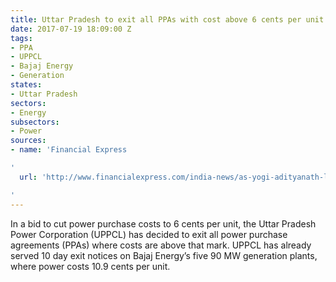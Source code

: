 ```yaml
---
title: Uttar Pradesh to exit all PPAs with cost above 6 cents per unit
date: 2017-07-19 18:09:00 Z
tags:
- PPA
- UPPCL
- Bajaj Energy
- Generation
states:
- Uttar Pradesh
sectors:
- Energy
subsectors:
- Power
sources:
- name: 'Financial Express

'
  url: 'http://www.financialexpress.com/india-news/as-yogi-adityanath-looks-for-cheaper-power-uttar-pradesh-exiting-all-costly-ppas/762595/

'
---
```


In a bid to cut power purchase costs to 6 cents per unit, the Uttar Pradesh Power Corporation (UPPCL) has decided to exit all power purchase agreements (PPAs) where costs are above that mark. UPPCL has already served 10 day exit notices on Bajaj Energy’s five 90 MW generation plants, where power costs 10.9 cents per unit.

